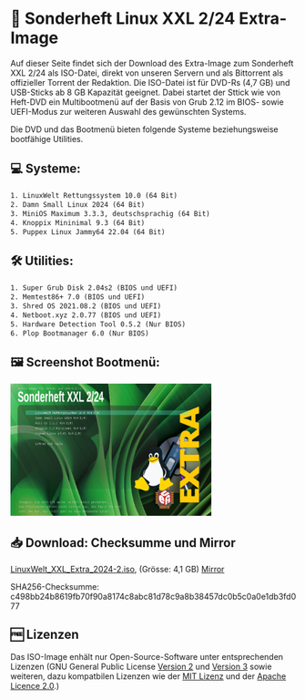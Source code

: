 # 💽 Sonderheft Linux XXL 2/24 Extra-Image

Auf dieser Seite findet sich der Download des Extra-Image zum Sonderheft XXL 2/24 als ISO-Datei, direkt von unseren Servern und als Bittorrent als offizieller Torrent der Redaktion. Die ISO-Datei ist für DVD-Rs (4,7 GB) und USB-Sticks ab 8 GB Kapazität geeignet. Dabei startet der Sttick wie von Heft-DVD ein Multibootmenü auf der Basis von Grub 2.12 im BIOS- sowie UEFI-Modus zur weiteren Auswahl des gewünschten Systems.


Die DVD und das Bootmenü bieten folgende Systeme beziehungsweise bootfähige Utilities.

## 💻 Systeme:
    1. LinuxWelt Rettungssystem 10.0 (64 Bit)  
    2. Damn Small Linux 2024 (64 Bit)  
    3. MiniOS Maximum 3.3.3, deutschsprachig (64 Bit)
    4. Knoppix Mininimal 9.3 (64 Bit)  
    5. Puppex Linux	Jammy64 22.04 (64 Bit)  
    
## 🛠️ Utilities:
    1. Super Grub Disk 2.04s2 (BIOS und UEFI)
    2. Memtest86+ 7.0 (BIOS und UEFI)
    3. Shred OS 2021.08.2 (BIOS und UEFI)
    4. Netboot.xyz 2.0.77 (BIOS und UEFI)
    5. Hardware Detection Tool 0.5.2 (Nur BIOS)
    6. Plop Bootmanager 6.0 (Nur BIOS)

## 🖼️ Screenshot Bootmenü:
<img src="https://raw.githubusercontent.com/LinuxWelt/LinuxWelt/main/docs/images/LinuxWelt_XXL_2024-2-Extra_menu.png" width="70%">

## 📥 Download: Checksumme und Mirror

[LinuxWelt_XXL_Extra_2024-2.iso](https://torrent6.code2decode.com/LinuxWelt_XXL_Extra_2024-2/LinuxWelt_XXL_Extra_2024-2.iso), (Grösse: 4,1 GB)
[Mirror](https://torrent5.code2decode.com/LinuxWelt_XXL_Extra_2024-2/LinuxWelt_XXL_Extra_2024-2.iso)

SHA256-Checksumme: c498bb24b8619fb70f90a8174c8abc81d78c9a8b38457dc0b5c0a0e1db3fd077


## 🆓 Lizenzen
Das ISO-Image enhält nur Open-Source-Software unter entsprechenden Lizenzen (GNU General Public License [Version 2](https://www.gnu.org/licenses/old-licenses/gpl-2.0.en.html) und [Version 3](https://www.gnu.org/licenses/gpl-3.0.en.html) sowie weiteren, dazu kompatbilen Lizenzen wie der [MIT Lizenz](https://opensource.org/licenses/MIT) und der [Apache Licence 2.0](https://www.apache.org/licenses/LICENSE-2.0).) 

